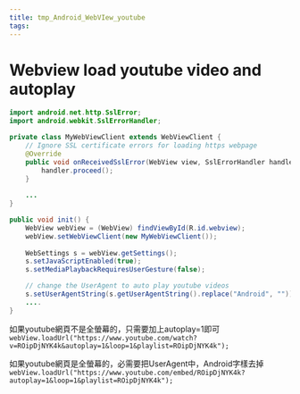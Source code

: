 ```yaml
---
title: tmp_Android_WebVIew_youtube
tags:
---
```

Webview load youtube video and autoplay
===

```java
import android.net.http.SslError;
import android.webkit.SslErrorHandler;

private class MyWebViewClient extends WebViewClient {
    // Ignore SSL certificate errors for loading https webpage
    @Override
    public void onReceivedSslError(WebView view, SslErrorHandler handler, SslError error) {
        handler.proceed();
    }
    
    ...
}

public void init() {
    WebView webView = (WebView) findViewById(R.id.webview);
    webView.setWebViewClient(new MyWebViewClient());
 
    WebSettings s = webView.getSettings();
    s.setJavaScriptEnabled(true);
    s.setMediaPlaybackRequiresUserGesture(false);

    // change the UserAgent to auto play youtube videos
    s.setUserAgentString(s.getUserAgentString().replace("Android", ""));
    ....
}
```

如果youtube網頁不是全螢幕的，只需要加上autoplay=1即可
`webView.loadUrl("https://www.youtube.com/watch?v=ROipDjNYK4k&autoplay=1&loop=1&playlist=ROipDjNYK4k");`

如果youtube網頁是全螢幕的，必需要把UserAgent中，Android字樣去掉
`webView.loadUrl("https://www.youtube.com/embed/ROipDjNYK4k?autoplay=1&loop=1&playlist=ROipDjNYK4k");`